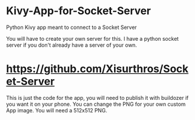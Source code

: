 # Kivy-App-for-Socket-Server
Python Kivy app meant to connect to a Socket Server

You will have to create your own server for this.
I have a python socket server if you don't already have a server of your own.
# https://github.com/Xisurthros/Socket-Server

This is just the code for the app, you will need to publish it with buildozer if you want it on your phone.
You can change the PNG for your own custom App image. You will need a 512x512 PNG.
